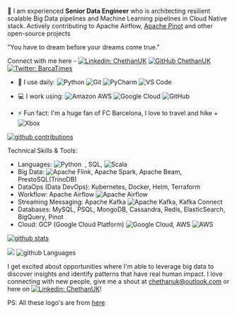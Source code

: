 🔭 I am experienced **Senior Data Engineer** who is architecting resilient scalable Big Data pipelines and Machine Learning pipelines in Cloud Native stack. Actively contributing to Apache Airflow, [Apache Pinot](https://www.startree.ai/blogs/apache-pinots-graduation-a-celebration-of-community-and-a-look-ahead) and other open-source projects

"You have to dream before your dreams come true."

Connect with me here - [![Linkedin: ChethanUK](https://img.shields.io/badge/-chethanuk-blue?style=flat-square&logo=Linkedin&logoColor=white&link=https://www.linkedin.com/in/chethanuk/)](https://www.linkedin.com/in/chethanuk/)
[![GitHub ChethanUK](https://img.shields.io/github/followers/chethanuk?label=follow&style=social)](https://github.com/chethanuk)
[![Twitter: BarcaTimes](https://img.shields.io/twitter/follow/BarcaTimes?style=social)](https://twitter.com/BarcaTimes)

- 🚀 I use daily:
  ![Python](https://img.shields.io/badge/-Python-8fcfd1?style=plastic&logo=Python)
  ![Git](https://img.shields.io/badge/-Git-black?style=plastic&logo=git)
  ![PyCharm](https://img.shields.io/badge/pycharm-143?style=for-the-badge&logo=pycharm&logoColor=black&color=black&labelColor=green)
  ![VS Code](https://img.shields.io/badge/-VS%20Code-007ACC?style=plastic&logo=visual-studio-code)

- 💻 I work using:
  ![Amazon AWS](https://img.shields.io/badge/Amazon%20AWS-232F3E?style=plastic&logo=amazon-aws)
  ![Google Cloud](https://img.shields.io/badge/GoogleCloud-%234285F4.svg?style=for-the-badge&logo=google-cloud&logoColor=white)
  ![GitHub](https://img.shields.io/badge/-GitHub-181717?style=plastic&logo=github)

- ⚡️ Fun fact: I'm a huge fan of FC Barcelona, I love to travel and hike + ![Xbox](https://img.shields.io/badge/xbox-%23107C10.svg?style=for-the-badge&logo=xbox&logoColor=white)

[![github contributions](https://github-profile-summary-cards.vercel.app/api/cards/profile-details?username=chethanuk&theme=monokai)](https://github.com/chethanuk)

Technical Skills & Tools: 
 - Languages: ![Python](https://img.shields.io/badge/-Python-black?logo=Python&style=social)&nbsp;&nbsp;, SQL, ![Scala](https://img.shields.io/badge/scala-%23DC322F.svg?style=for-the-badge&logo=scala&logoColor=white)
 - Big Data: ![Apache Flink](https://img.shields.io/badge/Apache%20Flink-E6526F?style=for-the-badge&logo=Apache%20Flink&logoColor=white), Apache Spark, Apache Beam, PrestoSQL(TrinoDB)
 - DataOps (Data DevOps): Kubernetes, Docker, Helm, Terraform
 - Workflow: Apache Airflow ![Apache Airflow](https://img.shields.io/badge/Apache%20Airflow-017CEE?style=for-the-badge&logo=Apache%20Airflow&logoColor=white)
 - Streaming Messaging: Apache Kafka ![Apache Kafka](https://img.shields.io/badge/Apache%20Kafka-000?style=for-the-badge&logo=apachekafka), Kafka Connect
 - Databases: MySQL, PSQL, MongoDB, Cassandra, Redis, ElasticSearch, BigQuery, Pinot
 - Cloud: GCP (Google Cloud Platform) ![Google Cloud](https://img.shields.io/badge/GoogleCloud-%234285F4.svg?style=for-the-badge&logo=google-cloud&logoColor=white), AWS ![AWS](https://img.shields.io/badge/AWS-%23FF9900.svg?style=for-the-badge&logo=amazon-aws&logoColor=white)

[![github stats](https://github-readme-stats.vercel.app/api?username=chethanuk&theme=dark&show_icons=true)](https://github.com/chethanuk)

![](https://github-profile-summary-cards.vercel.app/api/cards/productive-time?username=chethanuk&theme=monokai)
![github Languages](https://github-profile-summary-cards.vercel.app/api/cards/most-commit-language?username=chethanuk&theme=default)

I get excited about opportunities where I'm able to leverage big data to discover insights and identify patterns that have real human impact.
I love connecting with new people, give me a shout at chethanuk@outlook.com or here on [![Linkedin: ChethanUK](https://img.shields.io/badge/-chethanuk-blue?style=flat-square&logo=Linkedin&logoColor=white&link=https://www.linkedin.com/in/chethanuk/)](https://www.linkedin.com/in/chethanuk/)!

PS: All these logo's are from [here](https://github.com/Ileriayo/markdown-badges)
